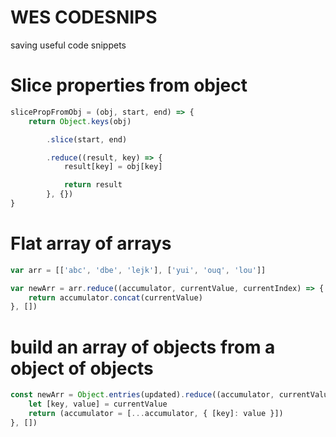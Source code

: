 # WES CODESNIPS

saving useful code snippets

# Slice properties from object

```javascript
slicePropFromObj = (obj, start, end) => {
	return Object.keys(obj)

		.slice(start, end)

		.reduce((result, key) => {
			result[key] = obj[key]

			return result
		}, {})
}
```

# Flat array of arrays

```javascript
var arr = [['abc', 'dbe', 'lejk'], ['yui', 'ouq', 'lou']]

var newArr = arr.reduce((accumulator, currentValue, currentIndex) => {
	return accumulator.concat(currentValue)
}, [])
```

# build an array of objects from a object of objects

```javascript
const newArr = Object.entries(updated).reduce((accumulator, currentValue) => {
	let [key, value] = currentValue
	return (accumulator = [...accumulator, { [key]: value }])
}, [])
```
